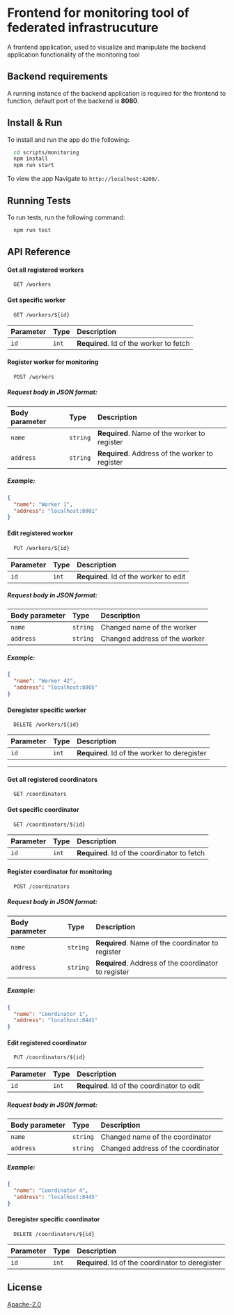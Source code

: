
# Frontend for monitoring tool of federated infrastrucuture

A frontend application, used to visualize and manipulate the backend application functionality of the monitoring tool


## Backend requirements

A running instance of the backend application is required for the frontend to function, default port of the backend is **8080**.


## Install & Run

To install and run the app do the following:

```bash
  cd scripts/monitoring
  npm install
  npm run start
```
To view the app Navigate to `http://localhost:4200/`.
## Running Tests

To run tests, run the following command:

```bash
  npm run test
```


## API Reference

#### Get all registered workers

```http
  GET /workers
```

#### Get specific worker

```http
  GET /workers/${id}
```

| Parameter | Type     | Description                       |
| :-------- | :------- | :-------------------------------- |
| `id`      | `int` | **Required**. Id of the worker to fetch |

#### Register worker for monitoring
```http
  POST /workers
```
##### Request body in **JSON** format:

| Body parameter | Type     | Description                       |
| :-------- | :------- | :-------------------------------- |
| `name`    | `string` | **Required**. Name of the worker to register |
| `address` | `string` | **Required**. Address of the worker to register |

##### Example:

```json
{
  "name": "Worker 1",
  "address": "localhost:8001"
}
```
#### Edit registered worker
```http
  PUT /workers/${id}
```
| Parameter | Type     | Description                       |
| :-------- | :------- | :-------------------------------- |
| `id`      | `int` | **Required**. Id of the worker to edit |

##### Request body in **JSON** format:

| Body parameter | Type     | Description                       |
| :-------- | :------- | :-------------------------------- |
| `name`    | `string` | Changed name of the worker |
| `address` | `string` | Changed address of the worker |

##### Example:

```json
{
  "name": "Worker 42",
  "address": "localhost:8005"
}
```
#### Deregister specific worker

```http
  DELETE /workers/${id}
```

| Parameter | Type     | Description                       |
| :-------- | :------- | :-------------------------------- |
| `id`      | `int` | **Required**. Id of the worker to deregister |

---
#### Get all registered coordinators

```http
  GET /coordinators
```

#### Get specific coordinator

```http
  GET /coordinators/${id}
```

| Parameter | Type     | Description                       |
| :-------- | :------- | :-------------------------------- |
| `id`      | `int` | **Required**. Id of the coordinator to fetch |

#### Register coordinator for monitoring
```http
  POST /coordinators
```
##### Request body in **JSON** format:

| Body parameter | Type     | Description                       |
| :-------- | :------- | :-------------------------------- |
| `name`    | `string` | **Required**. Name of the coordinator to register |
| `address` | `string` | **Required**. Address of the coordinator to register |

##### Example:

```json
{
  "name": "Coordinator 1",
  "address": "localhost:8441"
}
```
#### Edit registered coordinator
```http
  PUT /coordinators/${id}
```
| Parameter | Type     | Description                       |
| :-------- | :------- | :-------------------------------- |
| `id`      | `int` | **Required**. Id of the coordinator to edit |

##### Request body in **JSON** format:

| Body parameter | Type     | Description                       |
| :-------- | :------- | :-------------------------------- |
| `name`    | `string` | Changed name of the coordinator |
| `address` | `string` | Changed address of the coordinator |

##### Example:

```json
{
  "name": "Coordinator 4",
  "address": "localhost:8445"
}
```
#### Deregister specific coordinator

```http
  DELETE /coordinators/${id}
```

| Parameter | Type     | Description                       |
| :-------- | :------- | :-------------------------------- |
| `id`      | `int` | **Required**. Id of the coordinator to deregister |

## License

[Apache-2.0](http://www.apache.org/licenses/LICENSE-2.0)
